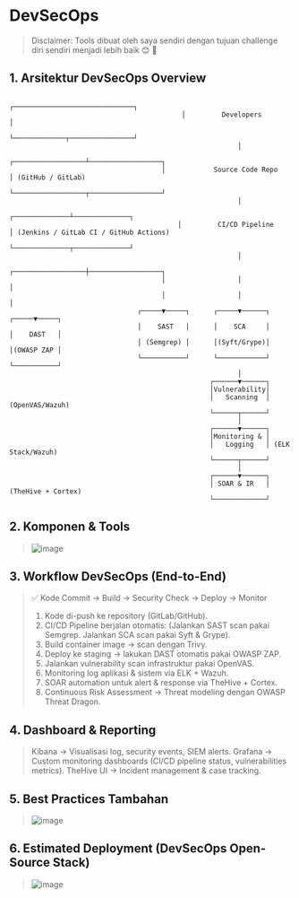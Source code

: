 # DevSecOps

> Disclaimer: Tools dibuat oleh saya sendiri dengan tujuan challenge diri sendiri menjadi lebih baik 😊 🙏

## 1. Arsitektur DevSecOps Overview

                                               ┌──────────────────────────────┐
                                               │         Developers           │
                                               └─────────────┬────────────────┘
                                                             │
                                          ┌──────────────────┴──────────────────┐
                                          │            Source Code Repo         │ (GitHub / GitLab)
                                          └──────────────────┬──────────────────┘
                                                             │
                                              ┌──────────────┴──────────────┐
                                              │         CI/CD Pipeline      │ (Jenkins / GitLab CI / GitHub Actions)
                                              └──────────────┬──────────────┘
                                                             │
                                          ┌──────────────────┼──────────────────┐
                                          │                  │                  │
                                          │                  │                  │
                                    ┌─────▼─────┐      ┌─────▼──────┐     ┌─────▼─────┐
                                    │    SAST   │      │    SCA     │     │    DAST   │
                                    │ (Semgrep) │      │(Syft/Grype)│     │(OWASP ZAP │
                                    └───────────┘      └────────────┘     └───────────┘
                                                             │
                                                      ┌──────▼──────┐
                                                      │Vulnerability│
                                                      │   Scanning  │ (OpenVAS/Wazuh)
                                                      └──────┬──────┘
                                                             │
                                                      ┌──────▼──────┐
                                                      │Monitoring & │
                                                      │   Logging   │ (ELK Stack/Wazuh)
                                                      └──────┬──────┘
                                                             │
                                                      ┌──────▼──────┐
                                                      │ SOAR & IR   │ (TheHive + Cortex) 
                                                      └─────────────┘ 



## 2. Komponen & Tools
> ![image](https://github.com/user-attachments/assets/78dcef24-b1c7-4dae-8ee0-293a040f727c)


## 3. Workflow DevSecOps (End-to-End)
> ✅ Kode Commit → Build → Security Check → Deploy → Monitor
> 1. Kode di-push ke repository (GitLab/GitHub).
> 2. CI/CD Pipeline berjalan otomatis: (Jalankan SAST scan pakai Semgrep. Jalankan SCA scan pakai Syft & Grype).
> 3. Build container image → scan dengan Trivy.
> 4. Deploy ke staging → lakukan DAST otomatis pakai OWASP ZAP.
> 5. Jalankan vulnerability scan infrastruktur pakai OpenVAS.
> 6. Monitoring log aplikasi & sistem via ELK + Wazuh.
> 7. SOAR automation untuk alert & response via TheHive + Cortex.
> 8. Continuous Risk Assessment → Threat modeling dengan OWASP Threat Dragon.


## 4. Dashboard & Reporting
> Kibana → Visualisasi log, security events, SIEM alerts.
> Grafana → Custom monitoring dashboards (CI/CD pipeline status, vulnerabilities metrics).
> TheHive UI → Incident management & case tracking.


## 5. Best Practices Tambahan
> ![image](https://github.com/user-attachments/assets/a3ba7288-a717-4ed3-a13b-b9741bb01c0c)


## 6. Estimated Deployment (DevSecOps Open-Source Stack)
> ![image](https://github.com/user-attachments/assets/d4f84b51-0469-4eb4-98ca-8a049148c7b8)
